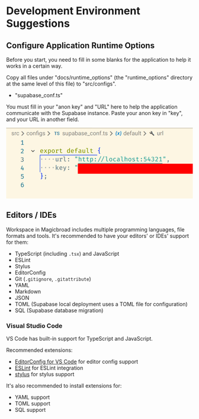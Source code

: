 # Development Environment Suggestions

## Configure Application Runtime Options

Before you start, you need to fill in some blanks for the application to help it works in a certain way.

Copy all files under "docs/runtime_options" (the "runtime_options" directory at the same level of this file) to "src/configs".

- "supabase_conf.ts"

You must fill in your "anon key" and "URL" here to help the application communicate with the Supabase instance. Paste your anon key in "key", and your URL in another field.

![Typical config for local Supabase deployment](./development_env/typical_supabase_config_local.png)

## Editors / IDEs

Workspace in Magicbroad includes multiple programming languages, file formats and tools. It's recommended to have your editors' or IDEs' support for them:

- TypeScript (including `.tsx`) and JavaScript
- ESLint
- Stylus
- EditorConfig
- Git (`.gitignore`, `.gitattribute`)
- YAML
- Markdown
- JSON
- TOML (Supabase local deployment uses a TOML file for configuration)
- SQL (Supabase database migration)

### Visual Studio Code

VS Code has built-in support for TypeScript and JavaScript.

Recommended extensions:
- [EditorConfig for VS Code](https://marketplace.visualstudio.com/items?itemName=EditorConfig.EditorConfig) for editor config support
- [ESLint](https://marketplace.visualstudio.com/items?itemName=dbaeumer.vscode-eslint) for ESLint integration
- [stylus](https://marketplace.visualstudio.com/items?itemName=sysoev.language-stylus) for stylus support

It's also recommended to install extensions for:
- YAML support
- TOML support
- SQL support
